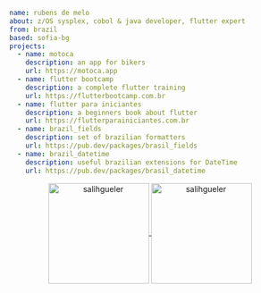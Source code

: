 ```yaml
name: rubens de melo
about: z/OS sysplex, cobol & java developer, flutter expert
from: brazil
based: sofia-bg
projects:
  - name: motoca
    description: an app for bikers
    url: https://motoca.app
  - name: flutter bootcamp
    description: a complete flutter training
    url: https://flutterbootcamp.com.br
  - name: flutter para iniciantes
    description: a beginners book about flutter
    url: https://flutterparainiciantes.com.br
  - name: brazil_fields
    description: set of brazilian formatters
    url: https://pub.dev/packages/brasil_fields
  - name: brazil_datetime
    description: useful brazilian extensions for DateTime
    url: https://pub.dev/packages/brasil_datetime
```

<p align="center">
<a href="https://github.com/rubensdemelo">
  <img height="180em" align="center" src="https://github-readme-stats.vercel.app/api?username=rubensdemelo&show_icons=true&locale=en&theme=algolia&include_all_commits=true&count_private=true" alt="salihgueler"/>
  <img height="180em" align="center" src="https://github-readme-stats.vercel.app/api/top-langs?username=rubensdemelo&show_icons=true&locale=en&layout=compact&langs_count=8&theme=algolia" alt="salihgueler"/>
</a>
</p>
